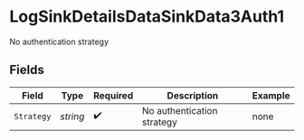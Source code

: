 # LogSinkDetailsDataSinkData3Auth1

No authentication strategy


## Fields

| Field                      | Type                       | Required                   | Description                | Example                    |
| -------------------------- | -------------------------- | -------------------------- | -------------------------- | -------------------------- |
| `Strategy`                 | *string*                   | :heavy_check_mark:         | No authentication strategy | none                       |